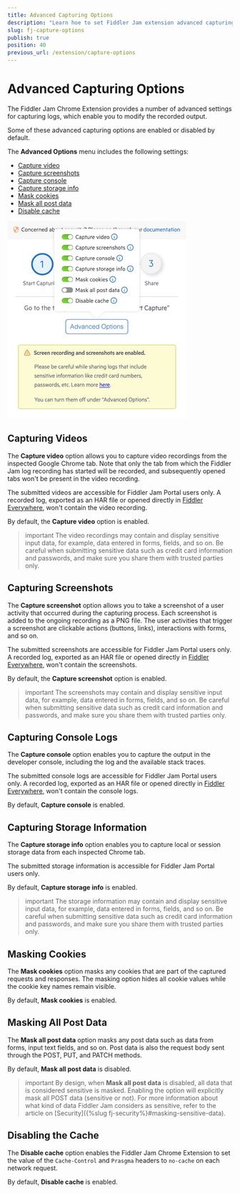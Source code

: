 ```yaml
---
title: Advanced Capturing Options
description: "Learn hoe to set Fiddler Jam extension advanced capturing and recording options."
slug: fj-capture-options
publish: true
position: 40
previous_url: /extension/capture-options
---
```


# Advanced Capturing Options

The Fiddler Jam Chrome Extension provides a number of advanced settings for capturing logs, which enable you to modify the recorded output.

Some of these advanced capturing options are enabled or disabled by default.

The **Advanced Options** menu includes the following settings:

- [Capture video](#capturing-videos)
- [Capture screenshots](#capturing-screenshots)
- [Capture console](#capturing-console-logs)
- [Capture storage info](#capturing-storage-information)
- [Mask cookies](#masking-cookies)
- [Mask all post data](#masking-all-post-data)
- [Disable cache](#disabling-the-cache)

![Fiddler Jam Advanced Options](../images/ext/ext-images/extension-start-capturing-extended-002.png)

## Capturing Videos

The **Capture video** option allows you to capture video recordings from the inspected Google Chrome tab. Note that only the tab from which the Fiddler Jam log recording has started will be recorded, and subsequently opened tabs won't be present in the video recording.

The submitted videos are accessible for Fiddler Jam Portal users only. A recorded log, exported as an HAR file or opened directly in [Fiddler Everywhere](https://www.telerik.com/download/fiddler-everywhere), won't contain the video recording.

By default, the **Capture video** option is enabled.

>important The video recordings may contain and display sensitive input data, for example, data entered in forms, fields, and so on. Be careful when submitting sensitive data such as credit card information and passwords, and make sure you share them with trusted parties only.

## Capturing Screenshots

The **Capture screenshot** option allows you to take a screenshot of a user activity that occurred during the capturing process. Each screenshot is added to the ongoing recording as a PNG file. The user activities that trigger a screenshot are clickable actions (buttons, links), interactions with forms, and so on.

The submitted screenshots are accessible for Fiddler Jam Portal users only. A recorded log, exported as an HAR file or opened directly in [Fiddler Everywhere](https://www.telerik.com/download/fiddler-everywhere), won't contain the screenshots.

By default, the **Capture screenshot** option is enabled.

>important The screenshots may contain and display sensitive input data, for example, data entered in forms, fields, and so on. Be careful when submitting sensitive data such as credit card information and passwords, and make sure you share them with trusted parties only.

## Capturing Console Logs

The **Capture console** option enables you to capture the output in the developer console, including the log and the available stack traces.

The submitted console logs are accessible for Fiddler Jam Portal users only. A recorded log, exported as an HAR file or opened directly in [Fiddler Everywhere](https://www.telerik.com/download/fiddler-everywhere), won't contain the console logs.

By default, **Capture console** is enabled.

## Capturing Storage Information

The **Capture storage info** option enables you to capture local or session storage data from each inspected Chrome tab.

The submitted storage information is accessible for Fiddler Jam Portal users only.

By default, **Capture storage info** is enabled.

>important The storage information may contain and display sensitive input data, for example, data entered in forms, fields, and so on. Be careful when submitting sensitive data such as credit card information and passwords, and make sure you share them with trusted parties only.

## Masking Cookies

The **Mask cookies** option masks any cookies that are part of the captured requests and responses. The masking option hides all cookie values while the cookie key names remain visible.

By default, **Mask cookies** is enabled.

## Masking All Post Data

The **Mask all post data** option masks any post data such as data from forms, input text fields, and so on. Post data is also the request body sent through the POST, PUT, and PATCH methods.

By default, **Mask all post data** is disabled.

>important By design, when **Mask all post data** is disabled, all data that is considered sensitive is masked. Enabling the option will explicitly mask all POST data (sensitive or not). For more information about what kind of data Fiddler Jam considers as sensitive, refer to the article on [Security]({%slug fj-security%}#masking-sensitive-data).

## Disabling the Cache

The **Disable cache** option enables the Fiddler Jam Chrome Extension to set the value of the `Cache-Control` and `Prasgma` headers to `no-cache` on each network request.

By default, **Disable cache** is enabled.
